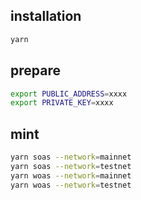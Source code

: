 ## installation

```sh
yarn
```

## prepare

```sh
export PUBLIC_ADDRESS=xxxx
export PRIVATE_KEY=xxxx
```

## mint

```sh
yarn soas --network=mainnet
yarn soas --network=testnet
yarn woas --network=mainnet
yarn woas --network=testnet
```
